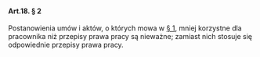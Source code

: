 #### Art.18. § 2

Postanowienia umów i aktów, o których mowa w [§ 1](./art_10-1.md), mniej korzystne dla pracownika niż przepisy prawa pracy są nieważne; zamiast nich stosuje się odpowiednie przepisy prawa pracy.

